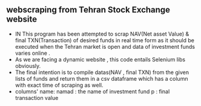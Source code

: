 ## webscraping from Tehran Stock Exchange website

* IN This program has been attempted to scrap NAV(Net asset Value) & final TXN(Transaction) of desired funds in real time form as it should be executed when 
the Tehran market is open and data of investment funds varies online .
* As we are facing a dynamic website , this code entails Selenium libs obviously.
* The final intention is to compile datas(NAV , final TXN) from the given lists of funds and return them in a csv dataframe 
which has a column with exact time of scraping as well.
* columns' name:
namad : the name of investment fund
p     : final transaction value

